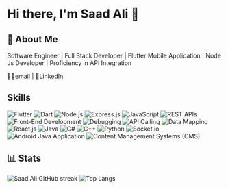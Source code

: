 # Hi there, I'm Saad Ali 👋

## 🚀 About Me

Software Engineer | Full Stack Developer | Flutter Mobile Application | Node Js Developer | Proficiency in API Integration

👩‍💻[email](mailto:saadalikc02@gmail.com) | 🤝[LinkedIn](https://www.linkedin.com/in/saadalikc) 

## Skills

![Flutter](https://img.shields.io/badge/Flutter-Expert-2BB7F6?logo=flutter)
![Dart](https://img.shields.io/badge/Dart-Expert-0175C2?logo=dart)
![Node.js](https://img.shields.io/badge/Node.js-Expert-339933?logo=node.js)
![Express.js](https://img.shields.io/badge/Express.js-Expert-000000?logo=express)
![JavaScript](https://img.shields.io/badge/JavaScript-Expert-F7DF1E?logo=javascript)
![REST APIs](https://img.shields.io/badge/REST%20APIs-Expert-FFC300?logo=rest)
![Front-End Development](https://img.shields.io/badge/Front--End%20Development-Expert-1380C3?logo=frontend)
![Debugging](https://img.shields.io/badge/Debugging-Expert-9B111E?logo=debugging)
![API Calling](https://img.shields.io/badge/API%20Calling-Expert-2E8B57?logo=api)
![Data Mapping](https://img.shields.io/badge/Data%20Mapping-Expert-6A5ACD?logo=data)
![React.js](https://img.shields.io/badge/React.js-MidLevel-61DAFB?logo=react&logoColor=white)
![Java](https://img.shields.io/badge/Java-Mid--Level-007396?logo=java)
![C#](https://img.shields.io/badge/C%23-Mid--Level-239120?logo=c%20sharp)
![C++](https://img.shields.io/badge/C++-MidLevel-00599C?logo=cplusplus)
![Python](https://img.shields.io/badge/Python-MidLevel-3776AB?logo=python)
![Socket.io](https://img.shields.io/badge/Socket.io-Junior-010101?logo=socket.io)
![Android Java Application](https://img.shields.io/badge/Android%20Application-Junior-3DDC84?logo=android)
![Content Management Systems (CMS)](https://img.shields.io/badge/CMS-Junior-5F9EA0?logo=cms)

## 📊 Stats

![Saad Ali GitHub streak](https://github-readme-streak-stats.herokuapp.com/?user=Saadkc&theme=radical)
![Top Langs](https://github-readme-stats.vercel.app/api/top-langs/?username=Saadkc&layout=compact&theme=radical)

<!-- ![Saad Ali GitHub stats](https://github-readme-stats.vercel.app/api?username=Saadkc&show_icons=true&theme=radical) -->


